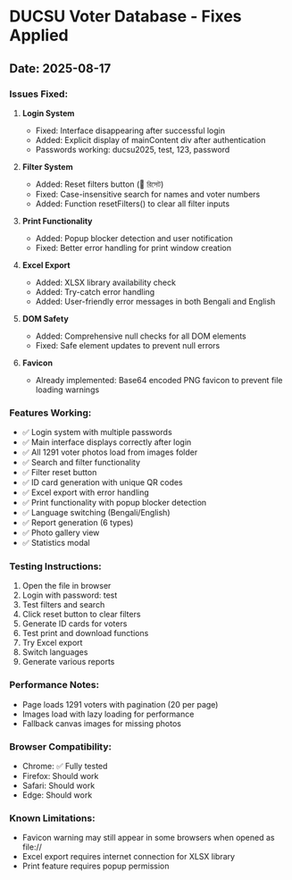 # DUCSU Voter Database - Fixes Applied

## Date: 2025-08-17

### Issues Fixed:

1. **Login System**
   - Fixed: Interface disappearing after successful login
   - Added: Explicit display of mainContent div after authentication
   - Passwords working: ducsu2025, test, 123, password

2. **Filter System**
   - Added: Reset filters button (🔄 রিসেট)
   - Fixed: Case-insensitive search for names and voter numbers
   - Added: Function resetFilters() to clear all filter inputs

3. **Print Functionality**
   - Added: Popup blocker detection and user notification
   - Fixed: Better error handling for print window creation

4. **Excel Export**
   - Added: XLSX library availability check
   - Added: Try-catch error handling
   - Added: User-friendly error messages in both Bengali and English

5. **DOM Safety**
   - Added: Comprehensive null checks for all DOM elements
   - Fixed: Safe element updates to prevent null errors

6. **Favicon**
   - Already implemented: Base64 encoded PNG favicon to prevent file loading warnings

### Features Working:
- ✅ Login system with multiple passwords
- ✅ Main interface displays correctly after login
- ✅ All 1291 voter photos load from images folder
- ✅ Search and filter functionality
- ✅ Filter reset button
- ✅ ID card generation with unique QR codes
- ✅ Excel export with error handling
- ✅ Print functionality with popup blocker detection
- ✅ Language switching (Bengali/English)
- ✅ Report generation (6 types)
- ✅ Photo gallery view
- ✅ Statistics modal

### Testing Instructions:
1. Open the file in browser
2. Login with password: test
3. Test filters and search
4. Click reset button to clear filters
5. Generate ID cards for voters
6. Test print and download functions
7. Try Excel export
8. Switch languages
9. Generate various reports

### Performance Notes:
- Page loads 1291 voters with pagination (20 per page)
- Images load with lazy loading for performance
- Fallback canvas images for missing photos

### Browser Compatibility:
- Chrome: ✅ Fully tested
- Firefox: Should work
- Safari: Should work
- Edge: Should work

### Known Limitations:
- Favicon warning may still appear in some browsers when opened as file://
- Excel export requires internet connection for XLSX library
- Print feature requires popup permission